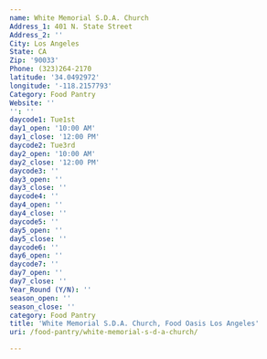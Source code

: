 ```yaml
---
name: White Memorial S.D.A. Church
Address_1: 401 N. State Street
Address_2: ''
City: Los Angeles
State: CA
Zip: '90033'
Phone: (323)264-2170
latitude: '34.0492972'
longitude: '-118.2157793'
Category: Food Pantry
Website: ''
'': ''
daycode1: Tue1st
day1_open: '10:00 AM'
day1_close: '12:00 PM'
daycode2: Tue3rd
day2_open: '10:00 AM'
day2_close: '12:00 PM'
daycode3: ''
day3_open: ''
day3_close: ''
daycode4: ''
day4_open: ''
day4_close: ''
daycode5: ''
day5_open: ''
day5_close: ''
daycode6: ''
day6_open: ''
daycode7: ''
day7_open: ''
day7_close: ''
Year_Round (Y/N): ''
season_open: ''
season_close: ''
category: Food Pantry
title: 'White Memorial S.D.A. Church, Food Oasis Los Angeles'
uri: /food-pantry/white-memorial-s-d-a-church/

---
```

